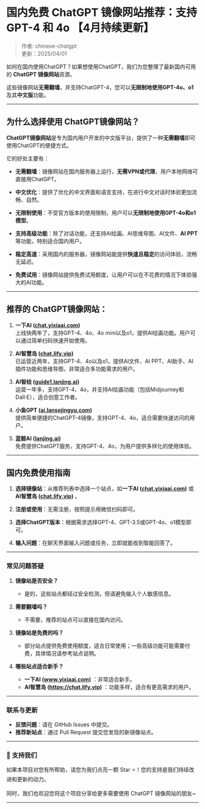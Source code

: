 # 国内免费 ChatGPT 镜像网站推荐：支持 GPT-4 和 4o 【4月持续更新】

> 作者: chinese-chatgpt   
> 更新：2025/04/01   

如何在国内使用ChatGPT？如果想使用ChatGPT，我们为您整理了最新国内可用的 **ChatGPT 镜像网站**资源。 

这些镜像网站**无需翻墙**，并支持ChatGPT-4，您可以**无限制地使用GPT-4o、o1**及其**中文版**功能。

---

## 为什么选择使用 ChatGPT镜像网站？

**ChatGPT镜像网站**是专为国内用户开发的中文版平台，提供了一种**无需翻墙**即可使用ChatGPT的便捷方式。

它的好处主要有：

- **无需翻墙**：镜像网站在国内服务器上运行，**无需VPN或代理**，用户本地网络可直接用ChatGPT。

- **中文优化**：提供了优化的中文界面和语言支持，在进行中文对话时体验更加流畅、自然。

- **无限制使用**：不受官方版本的使用限制，用户可以**无限制地使用GPT-4o和o1模型**。

- **支持高级功能**：除了对话功能，还支持AI绘画、AI思维导图、AI文件、**AI PPT**等功能，特别适合国内用户。

- **稳定高速**：采用国内的服务器，镜像网站能提供**快速且稳定**的访问体验，流畅无延迟。

- **免费试用**：镜像网站提供免费试用额度，让用户可以在不花费的情况下体验强大的AI功能。

---

## 推荐的 ChatGPT镜像网站：

1. **一下AI ([chat.yixiaai.com](https://chat.yixiaai.com/))**  
   上线快两年了，支持GPT-4、4o、4o mini以及o1，提供AI绘画功能。用户可以通过简单扫码快速开始使用。

2. **AI智慧岛 ([chat.lify.vip](https://www.yixiaai.com/))**  
   已运营近两年，支持GPT-4、4o以及o1，提供AI文件、AI PPT、AI助手、AI插件功能和思维导图，非常适合多功能需求的用户。

3. **AI智绘 ([guide1.lanjing.ai](https://guide1.lanjing.ai/))**  
   运营一年多，支持GPT-4、4o，并支持AI绘画功能（包括Midjourney和Dall·E），适合创意工作者。

4. **小鱼GPT ([ai.lansejingyu.com](https://ai.lansejingyu.com/))**  
   提供简单便捷的ChatGPT-4镜像，支持GPT-4、4o，适合需要快速访问的用户。

5. **蓝鲸AI ([lanjing.ai](https://lanjing.ai/))**  
   免费提供ChatGPT服务，支持GPT-4、4o，为用户提供多样化的使用体验。

---

## 国内免费使用指南

1. **选择镜像站**：从推荐列表中选择一个站点，如**一下AI ([chat.yixiaai.com](https://chat.yixiaai.com/))** 或**AI智慧岛 ([chat.lify.vip](https://www.yixiaai.com/))** 。

2. **注册或使用**：无需注册，按照提示用微信扫码即可。

3. **选择ChatGPT版本**：根据需求选择GPT-4、GPT-3.5或GPT-4o、o1模型即可。

4. **输入问题**：在聊天界面输入问题或任务，立即就能收到智能回答了。

---

### 常见问题答疑

1. **镜像站是否安全？**
   - 是的，这些站点都经过安全检测，但请避免输入个人敏感信息。

2. **需要翻墙吗？**
   - 不需要，推荐的站点可以直接在国内访问。

3. **镜像站是免费的吗？**
   - 部分站点提供免费使用额度，适合日常使用；一些高级功能可能需要付费，具体情况请参考站点说明。

4. **哪些站点适合新手？**
   - **一下AI (www.yixiaai.com)** ：非常适合新手。
   - **AI智慧岛 (https://chat.lify.vip)** ：功能多样，适合有更高需求的用户。

---

### 联系与更新

- **反馈问题**：请在 GitHub Issues 中提交。
- **推荐新站点**：通过 Pull Request 提交您发现的新镜像站点。

---

### 🌟 支持我们

如果本项目对您有所帮助，请您为我们点亮一颗 Star ⭐！您的支持是我们持续改进和更新的动力。<br />
<br />
同时，我们也欢迎您将这个项目分享给更多需要使用 ChatGPT 镜像网站的朋友~

---
